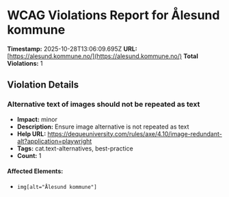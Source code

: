 # WCAG Violations Report for Ålesund kommune

**Timestamp:** 2025-10-28T13:06:09.695Z
**URL:** [https://alesund.kommune.no/](https://alesund.kommune.no/)
**Total Violations:** 1

## Violation Details

### Alternative text of images should not be repeated as text

- **Impact:** minor
- **Description:** Ensure image alternative is not repeated as text
- **Help URL:** https://dequeuniversity.com/rules/axe/4.10/image-redundant-alt?application=playwright
- **Tags:** cat.text-alternatives, best-practice
- **Count:** 1

#### Affected Elements:

- `img[alt="Ålesund kommune"]`
